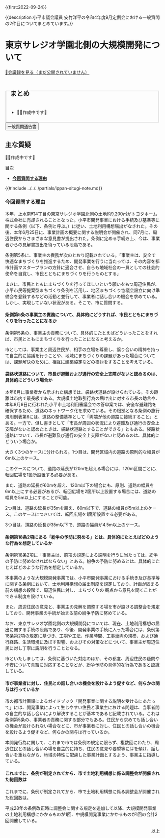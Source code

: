 {{first:2022-09-24}}

{{description:小平市議会議員 安竹洋平の令和4年度9月定例会における一般質問の2件目についてまとめています。}}

# 東京サレジオ学園北側の大規模開発について

<p id="read-kaigiroku"><a href="">📄会議録を見る（まだ公開されていません）</a></p>

<fieldset class="pnt">
<legend><h2> まとめ </h2></legend>

- 👷‍♂️作成中です🚧

</fieldset>


<script src="https://documentcloud.adobe.com/view-sdk/main.js" defer></script>
<script type="text/javascript">
const showPDF = (url) => {
    const adobeDCView = new AdobeDC.View({clientId: "897dee58a3dd4a01b1de491cc8e563c3", locale: "ja-JP"});
    const fileName = (url.match(/^(?:[^:\/?#]+:)?(?:\/\/[^\/?#]*)?(?:([^?#]*\/)([^\/?#]*))?(\?[^#]*)?(?:#.*)?$/) ?? [])[2];
    adobeDCView.previewFile({
        content:   {location: {url: url}},
        metaData: {fileName: fileName}
    }, {embedMode: "LIGHT_BOX"});
}
</script>

<button onclick='showPDF("./20220909-ippan-situmon-yasutake-2.pdf")' class="pdf-view-button">
<i class="fa fa-file-pdf-o" aria-hidden="true"></i> 一般質問通告書
</button>


## 主な質疑

👷‍♂️作成中です🚧

<div class="ippan-situgi">

<div class="toc">

目次

- **[今回質問する理由](#今回質問する理由)**

</div>

{{#include ../../../partials/ippan-situgi-note.md}}

### 今回質問する理由

<div class="bln bleft" data-speaker="安竹（初）">

本年、上水南町4丁目の東京サレジオ学園北側の土地約9,200㎡がトヨタホーム株式会社に売却されることとなった。小平市開発事業における手続及び基準等に関する条例（以下、条例と呼ぶ。）に従い、土地利用構想届出がなされた。その後、本年6月25日に、事業計画の概要に関する説明会が開催され、同7月に、周辺住民からさまざまな意見書が提出された。条例に定める手続き上、今は、事業者からの見解書提出を待っている段階である。

</div>

<div class="bln bleft" data-speaker="安竹（初）">

条例第5条に、事業主の責務が次のとおり記載されている。「事業主は、安全で快適なまちづくりを推進するため、開発事業を行うに当たっては、その内容を都市計画マスタープランの方針に適合させ、自らも地域社会の一員としての社会的使命を自覚し、市民とともにまちづくりを行うものとする」

</div>

<div class="bln bleft" data-speaker="安竹（初）">

まさに、市民とともにまちづくりを行ってほしいという願いをもつ周辺住民が、小平市民等提案型まちづくり条例を活用し、地区まちづくり協議会設立に向け準備会を登録するなどの活動と並行して、事業者に話し合いの機会を求めている。しかし、実現していない状況がある。そこで、市に質問する。

</div>


#### 条例第5条の事業主の責務について、具体的にどうすれば、市民とともにまちづくりを行ったことになるか

<div class="bln bleft" data-speaker="安竹（初）">

条例第5条の、事業主の責務について、具体的にたとえばどういったことをすれば、市民とともにまちづくりを行ったことになると考えるか。

</div>

<div class="bln bright" data-speaker="市長（小林洋子）（初）">

市としては、事業主と周辺住民が、相手の立場を尊重し、譲り合いの精神を持って自主的に協議を行うことや、地域にまちづくりの課題があった場合については、課題解決のために、相互に建築協定などの検討をすることを考えている。

</div>

#### 袋路状道路について、市長が避難および通行の安全上支障がないと認めるのは、具体的にどういう場合か

<div class="bln bleft" data-speaker="安竹（初）">

本年6月に事業者から示された構想では、袋路状道路が設けられている。その距離は市内で最長級である。大規模土地取引行為の届け出に対する市長の助言や、本年8月9日に行われた小平市土地利用審議会での答申案では、安全な避難路を確保するため、道路のネットワーク化を求めている。その根拠となる条例の施行規則別表第6には、道路の整備基準として「両端が他の道路に接続すること」とある。一方で、但し書きとして「市長が周囲の状況により避難及び通行の安全上支障がないと認めたときは、袋路状道路とすることができる」ともある。袋路状道路について、市長が避難及び通行の安全上支障がないと認めるのは、具体的にどういう場合か。

</div>

<div class="bln bright" data-speaker="市長（小林洋子）（初）">

大きく3つのケースに分けられる。1つ目は、開発区域内の道路の原則的な幅員が6m以上のケース。

このケースについて、道路の延長が120mを超える場合には、120m区間ごとに、転回広場を1箇所設置する必要がある。

また、道路の延長が60mを超え、120m以下の場合にも、原則、道路の幅員を6m以上にする必要があるが、転回広場を2箇所以上設置する場合には、道路の幅員を5m以上にすることが可能。

2つ目は、道路の延長が35mを超え、60m以下で、道路の幅員が5m以上のケース。このケースにつきいては、転回広場を1箇所設置する必要がある。

3つ目は、頂路の延長が35m以下で、道路の幅員が4.5m以上のケース。

</div>

#### 条例第18条2項にある「紛争の予防に努める」とは、具体的にたとえばどのような行為を想定しているか

<div class="bln bleft" data-speaker="安竹（初）">

条例第18条2項に「事業主は、前項の規定による説明を行うに当たっては、紛争の予防に努めなければならない」とある。紛争の予防に努めるとは、具体的にたとえばどのような行為を想定しているか。

</div>

<div class="bln bright" data-speaker="市長（小林洋子）（初）">

本事業のような大規模開発事業では、小平市開発事業における手続き及び基準等に関する条例において、士地利用構想の届出制度を規定しており、計画が固まる前の構想の段階で、周辺住民に対し、まちづくりの
観点から意見を聞くことができる制度を設けている。

また、周辺住民の意見と、事業主の見解を調整する場を市が設ける調整会を規定しており、開発事業の手続が始まる前の紛争予防に努めている。

なお、東京サレジオ学園北側の大規模開発については、現在、土地利用構想の届出に関する手続の段階であり、今後、開発事業の手続に入った場合には、条例第18条第2項の規定に基づき、工期や工法、作業時間、工事車両の規模、および通行経路、生活環境に及ぼす影響、およびその対策などについて、事業主が周辺住民に対し丁寧に説明を行うこととなる。

市といたしましては、条例に基づいた対応のほか、その都度、周辺住民の疑問や不安について真蟄に対応することなどが、紛争予防の具体的な行為であると認識している。

</div>

#### 市が事業者に対し、住民との話し合いの機会を設けるよう促すなど、何らかの関与は行っているか

<div class="bln bleft" data-speaker="安竹（初）">

市の都市計画課によるガイドブック「開発事業に関する説明を受けるにあたって」には、開発事業によって生じやすい住民と事業主における問題は、当事者間の自主的な話し合いにより解決することが基本であると記載されている。これは条例第5条の、事業者の責務に関する部分でもある。住民から求めても話し合いの機会が設けられない場合などに、市が事業者に対し、住民との話し合いの機会を設けるよう促すなど、何らかの関与は行っているか。

</div>

<div class="bln bright" data-speaker="市長（小林洋子）（初）">

本開発行為に関して、これまで市では条例の規定に限らず、複数回にわたり、周辺住民との話し合いの場を自主的に持ち、住民の意見や要望等に耳を傾け、話し合いを重ねながら、地域の特性に配慮した事業計画とするよう、事業主に指導している。

</div>


#### これまでに、条例が制定されてから、市で土地利用構想に係る調整会が開催された総回数は

<div class="bln bleft" data-speaker="安竹（初）">

これまでに、条例が制定されてから、市で土地利用構想に係る調整会が開催された総回数は。

</div>

<div class="bln bright" data-speaker="市長（小林洋子）（初）">

平成28年の条例改正時に調整会に関する規定を追加して以降、大規模開発事業の土地利用構想にかかるものが1回、中規模開発事業にかかるものが1回の合計2回開催している。

</div>


</div>

<p style="text-align:right">以上</p>

